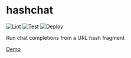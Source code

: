 # hashchat

[![Lint](https://github.com/jncraton/hashchat/actions/workflows/lint.yml/badge.svg)](https://github.com/jncraton/hashchat/actions/workflows/lint.yml)
[![Test](https://github.com/jncraton/hashchat/actions/workflows/test.yml/badge.svg)](https://github.com/jncraton/hashchat/actions/workflows/test.yml)
[![Deploy](https://github.com/jncraton/hashchat/actions/workflows/deploy.yml/badge.svg)](https://github.com/jncraton/hashchat/actions/workflows/deploy.yml)

Run chat completions from a URL hash fragment

[Demo](https://jncraton.github.io/hashchat/)
